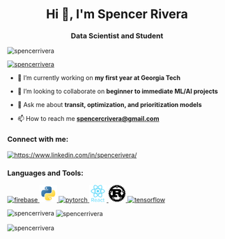 <h1 align="center">Hi 👋, I'm Spencer Rivera</h1>
<h3 align="center">Data Scientist and Student</h3>

<p align="left"> <img src="https://komarev.com/ghpvc/?username=spencerrivera&label=Profile%20views&color=0e75b6&style=flat" alt="spencerrivera" /> </p>

<p align="left"> <a href="https://github.com/ryo-ma/github-profile-trophy"><img src="https://github-profile-trophy.vercel.app/?username=spencerrivera" alt="spencerrivera" /></a> </p>

- 🔭 I’m currently working on **my first year at Georgia Tech**

- 👯 I’m looking to collaborate on **beginner to immediate ML/AI projects**

- 💬 Ask me about **transit, optimization, and prioritization models**

- 📫 How to reach me **spencercrivera@gmail.com**

<h3 align="left">Connect with me:</h3>
<p align="left">
<a href="https://linkedin.com/in/https://www.linkedin.com/in/spencerivera/" target="blank"><img align="center" src="https://raw.githubusercontent.com/rahuldkjain/github-profile-readme-generator/master/src/images/icons/Social/linked-in-alt.svg" alt="https://www.linkedin.com/in/spencerivera/" height="30" width="40" /></a>
</p>

<h3 align="left">Languages and Tools:</h3>
<p align="left"> <a href="https://firebase.google.com/" target="_blank" rel="noreferrer"> <img src="https://www.vectorlogo.zone/logos/firebase/firebase-icon.svg" alt="firebase" width="40" height="40"/> </a> <a href="https://www.python.org" target="_blank" rel="noreferrer"> <img src="https://raw.githubusercontent.com/devicons/devicon/master/icons/python/python-original.svg" alt="python" width="40" height="40"/> </a> <a href="https://pytorch.org/" target="_blank" rel="noreferrer"> <img src="https://www.vectorlogo.zone/logos/pytorch/pytorch-icon.svg" alt="pytorch" width="40" height="40"/> </a> <a href="https://reactjs.org/" target="_blank" rel="noreferrer"> <img src="https://raw.githubusercontent.com/devicons/devicon/master/icons/react/react-original-wordmark.svg" alt="react" width="40" height="40"/> </a> <a href="https://www.rust-lang.org" target="_blank" rel="noreferrer"> <img src="https://raw.githubusercontent.com/devicons/devicon/master/icons/rust/rust-plain.svg" alt="rust" width="40" height="40"/> </a> <a href="https://www.tensorflow.org" target="_blank" rel="noreferrer"> <img src="https://www.vectorlogo.zone/logos/tensorflow/tensorflow-icon.svg" alt="tensorflow" width="40" height="40"/> </a> </p>

<p><img align="left" src="https://github-readme-stats.vercel.app/api/top-langs?username=spencerrivera&show_icons=true&locale=en&layout=compact" alt="spencerrivera" /></p>

<p>&nbsp;<img align="center" src="https://github-readme-stats.vercel.app/api?username=spencerrivera&show_icons=true&locale=en" alt="spencerrivera" /></p>

<p><img align="center" src="https://github-readme-streak-stats.herokuapp.com/?user=spencerrivera&" alt="spencerrivera" /></p>
